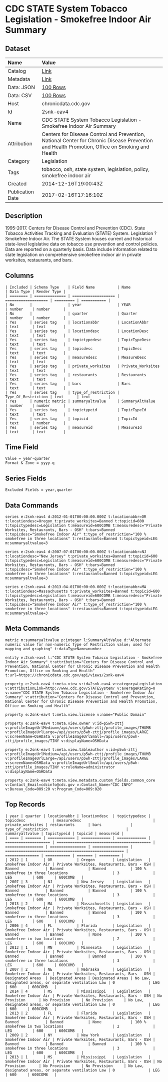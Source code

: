 # CDC STATE System Tobacco Legislation - Smokefree Indoor Air Summary

## Dataset

| Name | Value |
| :--- | :---- |
| Catalog | [Link](https://catalog.data.gov/dataset/cdc-state-system-tobacco-legislation-smokefree-indoor-air-summary) |
| Metadata | [Link](https://chronicdata.cdc.gov/api/views/2snk-eav4) |
| Data: JSON | [100 Rows](https://chronicdata.cdc.gov/api/views/2snk-eav4/rows.json?max_rows=100) |
| Data: CSV | [100 Rows](https://chronicdata.cdc.gov/api/views/2snk-eav4/rows.csv?max_rows=100) |
| Host | chronicdata.cdc.gov |
| Id | 2snk-eav4 |
| Name | CDC STATE System Tobacco Legislation - Smokefree Indoor Air Summary |
| Attribution | Centers for Disease Control and Prevention, National Center for Chronic Disease Prevention and Health Promotion, Office on Smoking and Health |
| Category | Legislation |
| Tags | tobacco, osh, state system, legislation, policy, smokefree indoor air |
| Created | 2014-12-16T19:00:43Z |
| Publication Date | 2017-02-16T17:16:10Z |

## Description

1995-2017. Centers for Disease Control and Prevention (CDC). State Tobacco Activities Tracking and Evaluation (STATE) System. Legislation ? Smokefree Indoor Air. The STATE System houses current and historical state-level legislative data on tobacco use prevention and control policies. Data are reported on a quarterly basis. Data include information related to state legislation on comprehensive smokefree indoor air in private worksites, restaurants, and bars.

## Columns

```ls
| Included | Schema Type    | Field Name          | Name                | Data Type | Render Type |
| ======== | ============== | =================== | =================== | ========= | =========== |
| No       |                | year                | YEAR                | number    | number      |
| No       |                | quarter             | Quarter             | number    | number      |
| Yes      | series tag     | locationabbr        | LocationAbbr        | text      | text        |
| Yes      | series tag     | locationdesc        | LocationDesc        | text      | text        |
| Yes      | series tag     | topictypedesc       | TopicTypeDesc       | text      | text        |
| Yes      | series tag     | topicdesc           | TopicDesc           | text      | text        |
| Yes      | series tag     | measuredesc         | MeasureDesc         | text      | text        |
| Yes      | series tag     | private_worksites   | Private_Worksites   | text      | text        |
| Yes      | series tag     | restaurants         | Restaurants         | text      | text        |
| Yes      | series tag     | bars                | Bars                | text      | text        |
| Yes      | series tag     | type_of_restriction | Type_Of_Restriction | text      | text        |
| Yes      | numeric metric | summaryaltvalue     | SummaryAltValue     | number    | number      |
| Yes      | series tag     | topictypeid         | TopicTypeId         | text      | text        |
| Yes      | series tag     | topicid             | TopicId             | text      | number      |
| Yes      | series tag     | measureid           | MeasureId           | text      | text        |
```

## Time Field

```ls
Value = year-quarter
Format & Zone = yyyy-q
```

## Series Fields

```ls
Excluded Fields = year,quarter
```

## Data Commands

```ls
series e:2snk-eav4 d:2012-01-01T00:00:00.000Z t:locationabbr=OR t:locationdesc=Oregon t:private_worksites=Banned t:topicid=600 t:topictypedesc=Legislation t:measureid=600COMB t:measuredesc="Private Worksites, Restaurants, Bars - OSH" t:bars=Banned t:topicdesc="Smokefree Indoor Air" t:type_of_restriction="100 % smokefree in three locations" t:restaurants=Banned t:topictypeid=LEG m:summaryaltvalue=3

series e:2snk-eav4 d:2007-07-01T00:00:00.000Z t:locationabbr=NJ t:locationdesc="New Jersey" t:private_worksites=Banned t:topicid=600 t:topictypedesc=Legislation t:measureid=600COMB t:measuredesc="Private Worksites, Restaurants, Bars - OSH" t:bars=Banned t:topicdesc="Smokefree Indoor Air" t:type_of_restriction="100 % smokefree in three locations" t:restaurants=Banned t:topictypeid=LEG m:summaryaltvalue=3

series e:2snk-eav4 d:2013-04-01T00:00:00.000Z t:locationabbr=MA t:locationdesc=Massachusetts t:private_worksites=Banned t:topicid=600 t:topictypedesc=Legislation t:measureid=600COMB t:measuredesc="Private Worksites, Restaurants, Bars - OSH" t:bars=Banned t:topicdesc="Smokefree Indoor Air" t:type_of_restriction="100 % smokefree in three locations" t:restaurants=Banned t:topictypeid=LEG m:summaryaltvalue=3
```

## Meta Commands

```ls
metric m:summaryaltvalue p:integer l:SummaryAltValue d:"Alternate numeric value for non-numeric Type of Restriction value; used for mapping and graphing" t:dataTypeName=number

entity e:2snk-eav4 l:"CDC STATE System Tobacco Legislation - Smokefree Indoor Air Summary" t:attribution="Centers for Disease Control and Prevention, National Center for Chronic Disease Prevention and Health Promotion, Office on Smoking and Health" t:url=https://chronicdata.cdc.gov/api/views/2snk-eav4

property e:2snk-eav4 t:meta.view v:id=2snk-eav4 v:category=Legislation v:attributionLink=http://www.cdc.gov/STATESystem/ v:averageRating=0 v:name="CDC STATE System Tobacco Legislation - Smokefree Indoor Air Summary" v:attribution="Centers for Disease Control and Prevention, National Center for Chronic Disease Prevention and Health Promotion, Office on Smoking and Health"

property e:2snk-eav4 t:meta.view.license v:name="Public Domain"

property e:2snk-eav4 t:meta.view.owner v:id=p5wh-zttj v:profileImageUrlMedium=/api/users/p5wh-zttj/profile_images/THUMB v:profileImageUrlLarge=/api/users/p5wh-zttj/profile_images/LARGE v:screenName=OSHData v:profileImageUrlSmall=/api/users/p5wh-zttj/profile_images/TINY v:displayName=OSHData

property e:2snk-eav4 t:meta.view.tableauthor v:id=p5wh-zttj v:profileImageUrlMedium=/api/users/p5wh-zttj/profile_images/THUMB v:profileImageUrlLarge=/api/users/p5wh-zttj/profile_images/LARGE v:screenName=OSHData v:profileImageUrlSmall=/api/users/p5wh-zttj/profile_images/TINY v:roleName=administrator v:displayName=OSHData

property e:2snk-eav4 t:meta.view.metadata.custom_fields.common_core v:Contact_Email=cdcinfo@cdc.gov v:Contact_Name="CDC INFO" v:Bureau_Code=009:20 v:Program_Code=009:020
```

## Top Records

```ls
| year | quarter | locationabbr | locationdesc  | topictypedesc | topicdesc            | measuredesc                                | private_worksites | restaurants      | bars             | type_of_restriction                                   | summaryaltvalue | topictypeid | topicid | measureid | 
| ==== | ======= | ============ | ============= | ============= | ==================== | ========================================== | ================= | ================ | ================ | ===================================================== | =============== | =========== | ======= | ========= | 
| 2012 | 1       | OR           | Oregon        | Legislation   | Smokefree Indoor Air | Private Worksites, Restaurants, Bars - OSH | Banned            | Banned           | Banned           | 100 % smokefree in three locations                    | 3               | LEG         | 600     | 600COMB   | 
| 2007 | 3       | NJ           | New Jersey    | Legislation   | Smokefree Indoor Air | Private Worksites, Restaurants, Bars - OSH | Banned            | Banned           | Banned           | 100 % smokefree in three locations                    | 3               | LEG         | 600     | 600COMB   | 
| 2013 | 2       | MA           | Massachusetts | Legislation   | Smokefree Indoor Air | Private Worksites, Restaurants, Bars - OSH | Banned            | Banned           | Banned           | 100 % smokefree in three locations                    | 3               | LEG         | 600     | 600COMB   | 
| 2006 | 4       | FL           | Florida       | Legislation   | Smokefree Indoor Air | Private Worksites, Restaurants, Bars - OSH | Banned            | Banned           | None             | 100 % smokefree in two locations                      | 2               | LEG         | 600     | 600COMB   | 
| 2013 | 1       | MN           | Minnesota     | Legislation   | Smokefree Indoor Air | Private Worksites, Restaurants, Bars - OSH | Banned            | Banned           | Banned           | 100 % smokefree in three locations                    | 3               | LEG         | 600     | 600COMB   | 
| 2007 | 2       | NE           | Nebraska      | Legislation   | Smokefree Indoor Air | Private Worksites, Restaurants, Bars - OSH | Designated Areas  | Designated Areas | Designated Areas | No Law, designated areas, or separate ventilation Law | 0               | LEG         | 600     | 600COMB   | 
| 2014 | 4       | MS           | Mississippi   | Legislation   | Smokefree Indoor Air | Private Worksites, Restaurants, Bars - OSH | No Provision      | No Provision     | No Provision     | No Law, designated areas, or separate ventilation Law | 0               | LEG         | 600     | 600COMB   | 
| 2013 | 2       | FL           | Florida       | Legislation   | Smokefree Indoor Air | Private Worksites, Restaurants, Bars - OSH | Banned            | Banned           | None             | 100 % smokefree in two locations                      | 2               | LEG         | 600     | 600COMB   | 
| 2009 | 2       | NY           | New York      | Legislation   | Smokefree Indoor Air | Private Worksites, Restaurants, Bars - OSH | Banned            | Banned           | Banned           | 100 % smokefree in three locations                    | 3               | LEG         | 600     | 600COMB   | 
| 2013 | 1       | MS           | Mississippi   | Legislation   | Smokefree Indoor Air | Private Worksites, Restaurants, Bars - OSH | No Provision      | No Provision     | No Provision     | No Law, designated areas, or separate ventilation Law | 0               | LEG         | 600     | 600COMB   | 
```